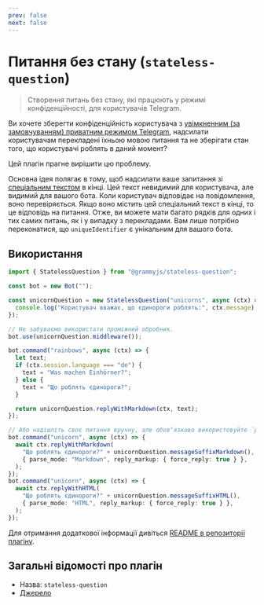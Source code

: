 ```yaml
---
prev: false
next: false
---
```


# Питання без стану (`stateless-question`)

> Створення питань без стану, які працюють у режимі конфіденційності, для
> користувачів Telegram.

Ви хочете зберегти конфіденційність користувача з
[увімкненним (за замовчуванням) приватним режимом Telegram](https://core.telegram.org/bots/features#privacy-mode),
надсилати користувачам перекладені їхньою мовою питання та не зберігати стан
того, що користувачі роблять в даний момент?

Цей плагін прагне вирішити цю проблему.

Основна ідея полягає в тому, щоб надсилати ваше запитання зі
[спеціальним текстом](https://en.wikipedia.org/wiki/Zero-width_non-joiner) в
кінці. Цей текст невидимий для користувача, але видимий для вашого бота. Коли
користувач відповідає на повідомлення, воно перевіряється. Якщо воно містить цей
спеціальний текст в кінці, то це відповідь на питання. Отже, ви можете мати
багато рядків для одних і тих самих питань, як і у випадку з перекладами. Вам
лише потрібно переконатися, що `uniqueIdentifier` є унікальним для вашого бота.

## Використання

```ts
import { StatelessQuestion } from "@grammyjs/stateless-question";

const bot = new Bot("");

const unicornQuestion = new StatelessQuestion("unicorns", async (ctx) => {
  console.log("Користувач вважає, що єдинороги роблять:", ctx.message);
});

// Не забуваємо використати проміжний обробник.
bot.use(unicornQuestion.middleware());

bot.command("rainbows", async (ctx) => {
  let text;
  if (ctx.session.language === "de") {
    text = "Was machen Einhörner?";
  } else {
    text = "Що роблять єдинороги?";
  }

  return unicornQuestion.replyWithMarkdown(ctx, text);
});

// Або надішліть своє питання вручну, але обовʼязково використовуйте `parse_mode` та `force_reply`!
bot.command("unicorn", async (ctx) => {
  await ctx.replyWithMarkdown(
    "Що роблять єдинороги?" + unicornQuestion.messageSuffixMarkdown(),
    { parse_mode: "Markdown", reply_markup: { force_reply: true } },
  );
});
bot.command("unicorn", async (ctx) => {
  await ctx.replyWithHTML(
    "Що роблять єдинороги?" + unicornQuestion.messageSuffixHTML(),
    { parse_mode: "HTML", reply_markup: { force_reply: true } },
  );
});
```

Для отримання додаткової інформації дивіться
[README в репозиторії плагіну](https://github.com/grammyjs/stateless-question).

## Загальні відомості про плагін

- Назва: `stateless-question`
- [Джерело](https://github.com/grammyjs/stateless-question)
